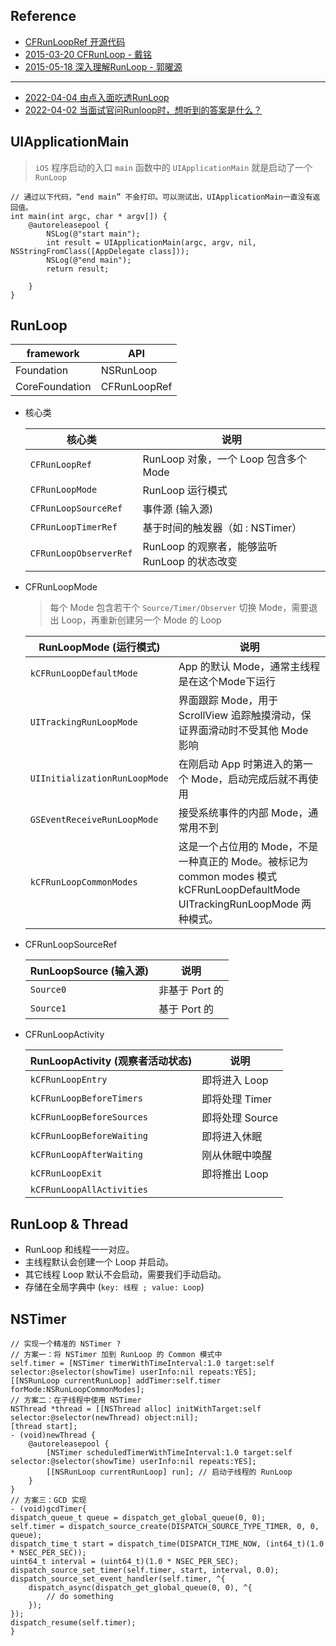 ## Reference

- [CFRunLoopRef 开源代码](http://opensource.apple.com/source/CF/CF-1151.16/)
- [2015-03-20 CFRunLoop - 戴铭](https://github.com/ming1016/study/wiki/CFRunLoop)
- [2015-05-18 深入理解RunLoop - 郭曜源](http://blog.ibireme.com/2015/05/18/runloop/)

------

- [2022-04-04 由点入面吃透RunLoop](https://juejin.cn/post/7082739417370066974)
- [2022-04-02 当面试官问Runloop时，想听到的答案是什么？](https://juejin.cn/post/7081932582576717831)

## UIApplicationMain
> `iOS` 程序启动的入口 `main` 函数中的 `UIApplicationMain` 就是启动了一个 `RunLoop`

```objc
// 通过以下代码，“end main” 不会打印。可以测试出，UIApplicationMain一直没有返回值。
int main(int argc, char * argv[]) {
    @autoreleasepool {
        NSLog(@"start main");
        int result = UIApplicationMain(argc, argv, nil, NSStringFromClass([AppDelegate class]));
        NSLog(@"end main");
        return result;
        
    }
}
```

## RunLoop

| framework | API 
| --- | --- 
| Foundation        | NSRunLoop 
| CoreFoundation    | CFRunLoopRef 

- 核心类

    | 核心类 | 说明 |
    | --- | ---
    | `CFRunLoopRef`            | RunLoop 对象，一个 Loop 包含多个 Mode
    | `CFRunLoopMode`           | RunLoop 运行模式
    | `CFRunLoopSourceRef`      | 事件源 (输入源)
    | `CFRunLoopTimerRef`       | 基于时间的触发器（如 : NSTimer）
    | `CFRunLoopObserverRef`    | RunLoop 的观察者，能够监听 RunLoop 的状态改变
    
- CFRunLoopMode
    > 每个 Mode 包含若干个 `Source/Timer/Observer`
    > 切换 Mode，需要退出 Loop，再重新创建另一个 Mode 的 Loop
    
    | RunLoopMode (运行模式) | 说明 
    | --- | --- 
    | `kCFRunLoopDefaultMode`       | App 的默认 Mode，通常主线程是在这个Mode下运行 
    | `UITrackingRunLoopMode`       | 界面跟踪 Mode，用于 ScrollView 追踪触摸滑动，保证界面滑动时不受其他 Mode 影响 
    | `UIInitializationRunLoopMode` | 在刚启动 App 时第进入的第一个 Mode，启动完成后就不再使用 
    | `GSEventReceiveRunLoopMode`   | 接受系统事件的内部 Mode，通常用不到 
    | `kCFRunLoopCommonModes`       | 这是一个占位用的 Mode，不是一种真正的 Mode。被标记为 common modes 模式 kCFRunLoopDefaultMode UITrackingRunLoopMode 两种模式。 
    
- CFRunLoopSourceRef
    
    | RunLoopSource (输入源) | 说明
    | --- | --- 
    | `Source0` | 非基于 Port 的
    | `Source1` | 基于 Port 的

- CFRunLoopActivity

    | RunLoopActivity (观察者活动状态) | 说明
    | --- | ---
    | `kCFRunLoopEntry`             | 即将进入 Loop  
    | `kCFRunLoopBeforeTimers`      | 即将处理 Timer
    | `kCFRunLoopBeforeSources`     | 即将处理 Source
    | `kCFRunLoopBeforeWaiting`     | 即将进入休眠
    | `kCFRunLoopAfterWaiting`      | 刚从休眠中唤醒
    | `kCFRunLoopExit`              | 即将推出 Loop
    | `kCFRunLoopAllActivities`     | 


## RunLoop & Thread

- RunLoop 和线程一一对应。
- 主线程默认会创建一个 Loop 并启动。
- 其它线程 Loop 默认不会启动，需要我们手动启动。
- 存储在全局字典中 (`key: 线程 ; value: Loop`)

## NSTimer

``` objc
// 实现一个精准的 NSTimer ?
// 方案一：将 NSTimer 加到 RunLoop 的 Common 模式中
self.timer = [NSTimer timerWithTimeInterval:1.0 target:self selector:@selector(showTime) userInfo:nil repeats:YES];
[[NSRunLoop currentRunLoop] addTimer:self.timer forMode:NSRunLoopCommonModes];
// 方案二：在子线程中使用 NSTimer
NSThread *thread = [[NSThread alloc] initWithTarget:self selector:@selector(newThread) object:nil];
[thread start];
- (void)newThread {
    @autoreleasepool {
        [NSTimer scheduledTimerWithTimeInterval:1.0 target:self selector:@selector(showTime) userInfo:nil repeats:YES];
        [[NSRunLoop currentRunLoop] run]; // 启动子线程的 RunLoop
    }
}
// 方案三：GCD 实现
- (void)gcdTimer{
dispatch_queue_t queue = dispatch_get_global_queue(0, 0);
self.timer = dispatch_source_create(DISPATCH_SOURCE_TYPE_TIMER, 0, 0, queue);
dispatch_time_t start = dispatch_time(DISPATCH_TIME_NOW, (int64_t)(1.0 * NSEC_PER_SEC));
uint64_t interval = (uint64_t)(1.0 * NSEC_PER_SEC);
dispatch_source_set_timer(self.timer, start, interval, 0.0);
dispatch_source_set_event_handler(self.timer, ^{
    dispatch_async(dispatch_get_global_queue(0, 0), ^{
        // do something
    });
});
dispatch_resume(self.timer);
}
```
